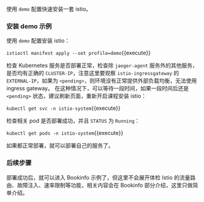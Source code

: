 使用 `demo` 配置快速安装一套 istio。

### 安装 demo 示例

使用 `demo` 配置安装 istio：

`istioctl manifest apply --set profile=demo`{{execute}}

检查 Kubernetes 服务是否部署正常，检查除 `jaeger-agent` 服务外的其他服务，是否均有正确的 `CLUSTER-IP`，注意这里要观察 `istio-ingressgateway` 的 `EXTERNAL-IP`，如果为 `<pending>`，则环境没有正常提供外部负载均衡，无法使用 ingress gateway。 在这种情况下，可以等待一段时间，如果一段时间后还是 `<pending>` 状态，建议刷新页面，重新开启课程安装 istio：

`kubectl get svc -n istio-system`{{execute}}

检查相关 pod 是否部署成功，并且 `STATUS` 为 `Running`：

`kubectl get pods -n istio-system`{{execute}}

如果都正常部署，就可以部署自己的服务了。

### 后续步骤

部署成功后，就可以进入 Bookinfo 示例了，但这里不会展开体检 Istio 的流量路由、故障注入、速率限制等功能，相关内容会在 Bookinfo 部分介绍，这里只做简单介绍。

